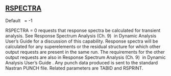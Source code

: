 ## [RSPECTRA](https://help.hexagonmi.com/bundle/MSC_Nastran_2022.4/page/Nastran_Combined_Book/qrg/parameters/TOC.RSPECTRA.xhtml)

Default    = -1

RSPECTRA = 0 requests that response spectra be calculated for transient analysis. See  Response Spectrum Analysis  (Ch. 9)  in  Dynamic Analysis User’s Guide  for a discussion of this capability. Response spectra will be calculated for any superelements or the residual structure for which other output requests are present in the same run. The requirements for the other output requests are also in  Response Spectrum Analysis  (Ch. 9)  in  Dynamic Analysis User’s Guide . Any punch data produced is sent to the standard Nastran PUNCH file. Related parameters are TABID and RSPRINT.

